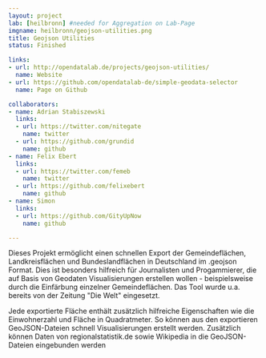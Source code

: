 ```yaml
---
layout: project
lab: [heilbronn] #needed for Aggregation on Lab-Page
imgname: heilbronn/geojson-utilities.png
title: Geojson Utilities
status: Finished

links:
- url: http://opendatalab.de/projects/geojson-utilities/
  name: Website
- url: https://github.com/opendatalab-de/simple-geodata-selector
  name: Page on Github

collaborators:
- name: Adrian Stabiszewski
  links:
  - url: https://twitter.com/nitegate
    name: twitter
  - url: https://github.com/grundid
    name: github
- name: Felix Ebert
  links:
  - url: https://twitter.com/femeb
    name: twitter
  - url: https://github.com/felixebert
    name: github
- name: Simon
  links:
  - url: https://github.com/GityUpNow
    name: github

---
```


Dieses Projekt ermöglicht einen schnellen Export der Gemeindeflächen, Landkreisflächen und Bundeslandflächen in Deutschland im .geojson Format. Dies ist besonders hilfreich für Journalisten und Progammierer, die auf Basis von Geodaten Visualisierungen erstellen wollen - beispielsweise durch die Einfärbung einzelner Gemeindeflächen. Das Tool wurde u.a. bereits von der Zeitung "Die Welt" eingesetzt.

Jede exportierte Fläche enthält zusätzlich hilfreiche Eigenschaften wie die Einwohnerzahl und Fläche in Quadratmeter.
So können aus den exportieren GeoJSON-Dateien schnell Visualisierungen erstellt werden.
Zusätzlich können Daten von regionalstatistik.de sowie Wikipedia in die GeoJSON-Dateien eingebunden werden
